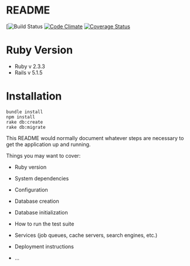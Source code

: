 # README
[![Build Status](https://codeship.com/projects/c8882dc0-fe33-0135-2759-12381a098dca/status?branch=master) [![Code Climate](https://codeclimate.com/github/tj28601/Aptsite/badges/gpa.svg)](https://codeclimate.com/github/tj28601/Aptsite)
[![Coverage Status](https://coveralls.io/repos/github/tj28601/Aptsite/badge.svg?branch=master)](https://coveralls.io/github/tj28601/Aptsite?branch=master)

# Ruby Version
* Ruby v 2.3.3
* Rails v 5.1.5

# Installation
```
bundle install
npm install
rake db:create
rake db:migrate
```

This README would normally document whatever steps are necessary to get the
application up and running.

Things you may want to cover:

* Ruby version

* System dependencies

* Configuration

* Database creation

* Database initialization

* How to run the test suite

* Services (job queues, cache servers, search engines, etc.)

* Deployment instructions

* ...
